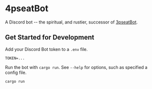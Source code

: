 # 4pseatBot

A Discord bot -- the spiritual, and rustier, successor of [3pseatBot](https://github.com/gpauloski/3pseatBot).

## Get Started for Development

Add your Discord Bot token to a `.env` file.
```env
TOKEN=...
```

Run the bot with `cargo run`. See `--help` for options, such as specified a config file.
```
cargo run
```
